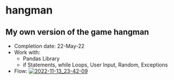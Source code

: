 # hangman
## My own version of the game hangman
- Completion date: 22-May-22
- Work with: 
  + Pandas Library
  + if Statements, while Loops, User Input, Random, Exceptions
- Flow:
[
![2022-11-13_23-42-09](https://user-images.githubusercontent.com/102851421/201533761-3f134649-1a6a-4fdd-bbd7-1b029247790f.png)
](url)



